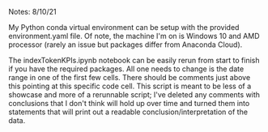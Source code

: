 Notes: 
8/10/21

My Python conda virtual environment can be setup with the provided environment.yaml file. Of note, the machine I'm on is Windows 10 and AMD processor (rarely an issue but packages differ from Anaconda Cloud). 

The indexTokenKPIs.ipynb notebook can be easily rerun from start to finish if you have the required packages. All one needs to change is the date range in one of the first few cells. There should be comments just above this pointing at this specific code cell. This script is meant to be less of a showcase and more of a rerunnable script; I've deleted any comments with conclusions that I don't think will hold up over time and turned them into statements that will print out a readable conclusion/interpretation of the data.  